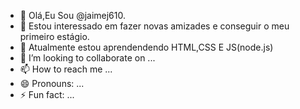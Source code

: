 - 👋 Olá,Eu Sou @jaimej610.
- 👀 Estou interessado em fazer novas amizades e conseguir o meu primeiro estágio.
- 🌱 Atualmente estou aprendendendo HTML,CSS E JS(node.js)
- 💞️ I’m looking to collaborate on ...
- 📫 How to reach me ...
- 😄 Pronouns: ...
- ⚡ Fun fact: ...

<!---
jaimej610/jaimej610 is a ✨ special ✨ repository because its `README.md` (this file) appears on your GitHub profile.
You can click the Preview link to take a look at your changes.
--->
